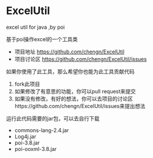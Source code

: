 ExcelUtil
=========

excel util for java ,by poi



  基于poi操作excel的一个工具类
* 项目地址 https://github.com/chengn/ExcelUtil 
* 项目讨论区 https://github.com/chengn/ExcelUtil/issues 

 如果你使用了此工具，那么希望你也能为此工具贡献代码
 1. fork此项目
 2. 如果修改了有意思的功能，你可以pull request来提交
 3. 如果没有修改，有好的想法，你可以去项目的讨论区https://github.com/chengn/ExcelUtil/issues来提出想法



运行此代码需要的jar包，可以去自行下载

* commons-lang-2.4.jar
* Log4j.jar
* poi-3.8.jar
* poi-ooxml-3.8.jar
